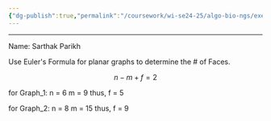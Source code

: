```yaml
---
{"dg-publish":true,"permalink":"/coursework/wi-se24-25/algo-bio-ngs/exercise/blatt1-3/","noteIcon":""}
---
```


---
Name: Sarthak Parikh

Use Euler's Formula for planar graphs to determine the # of Faces. 

$$ n-m+f = 2$$

for Graph_1:
n = 6
m = 9
thus, f = 5

for Graph_2:
n = 8
m = 15
thus, f = 9

